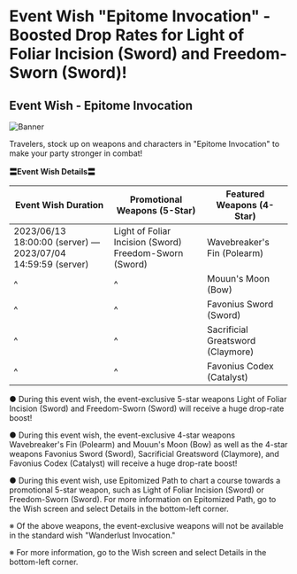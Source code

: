# Event Wish "Epitome Invocation" - Boosted Drop Rates for Light of Foliar Incision (Sword) and Freedom-Sworn (Sword)!
## Event Wish - Epitome Invocation
![Banner](https://sdk.hoyoverse.com/upload/ann/2023/05/30/7487ba63ebbcac82858a8e413a40c872_3474906954147013691.png)

Travelers, stock up on weapons and characters in "Epitome Invocation" to make your party stronger in combat!

**〓Event Wish Details〓**

**Event Wish Duration** | **Promotional Weapons (5-Star)** | **Featured Weapons (4-Star)**
--- | --- | ---
2023/06/13 18:00:00 (server) — 2023/07/04 14:59:59 (server) | Light of Foliar Incision (Sword)   Freedom-Sworn (Sword) | Wavebreaker's Fin (Polearm)
^ | ^ | Mouun's Moon (Bow)
^ | ^ | Favonius Sword (Sword)
^ | ^ | Sacrificial Greatsword (Claymore)
^ | ^ | Favonius Codex (Catalyst)

● During this event wish, the event-exclusive 5-star weapons Light of Foliar Incision (Sword) and Freedom-Sworn (Sword) will receive a huge drop-rate boost!

● During this event wish, the event-exclusive 4-star weapons Wavebreaker's Fin (Polearm) and Mouun's Moon (Bow) as well as the 4-star weapons Favonius Sword (Sword), Sacrificial Greatsword (Claymore), and Favonius Codex (Catalyst) will receive a huge drop-rate boost!

● During this event wish, use Epitomized Path to chart a course towards a promotional 5-star weapon, such as Light of Foliar Incision (Sword) or Freedom-Sworn (Sword). For more information on Epitomized Path, go to the Wish screen and select Details in the bottom-left corner.

※ Of the above weapons, the event-exclusive weapons will not be available in the standard wish "Wanderlust Invocation."

※ For more information, go to the Wish screen and select Details in the bottom-left corner.
